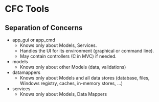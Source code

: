 
# CFC Tools

## Separation of Concerns

* app_gui or app_cmd
    * Knows only about Models, Services.
    * Handles the UI for its environment (graphical or command line).
    * May contain controllers (C in MVC) if needed.
* models
    * Knows only about other Models (data, validations)
* datamappers
    * Knows only about Models and all data stores
    (database, files, Windows registry, caches, in-memory stores, ...)
* services
    * Knows only about Models, Data Mappers
    